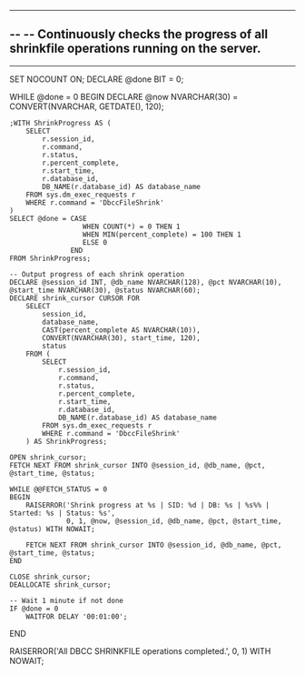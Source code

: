 -------------------------------------------------------------------------------------------
--
-- Continuously checks the progress of all shrinkfile operations running on the server.
--
--------------------------------------------------------------------------------------------


SET NOCOUNT ON;
DECLARE @done BIT = 0;

WHILE @done = 0
BEGIN
    DECLARE @now NVARCHAR(30) = CONVERT(NVARCHAR, GETDATE(), 120);

    ;WITH ShrinkProgress AS (
        SELECT
            r.session_id,
            r.command,
            r.status,
            r.percent_complete,
            r.start_time,
            r.database_id,
            DB_NAME(r.database_id) AS database_name
        FROM sys.dm_exec_requests r
        WHERE r.command = 'DbccFileShrink'
    )
    SELECT @done = CASE 
                      WHEN COUNT(*) = 0 THEN 1
                      WHEN MIN(percent_complete) = 100 THEN 1
                      ELSE 0 
                   END
    FROM ShrinkProgress;

    -- Output progress of each shrink operation
    DECLARE @session_id INT, @db_name NVARCHAR(128), @pct NVARCHAR(10), @start_time NVARCHAR(30), @status NVARCHAR(60);
    DECLARE shrink_cursor CURSOR FOR
        SELECT 
            session_id,
            database_name,
            CAST(percent_complete AS NVARCHAR(10)),
            CONVERT(NVARCHAR(30), start_time, 120),
            status
        FROM (
            SELECT
                r.session_id,
                r.command,
                r.status,
                r.percent_complete,
                r.start_time,
                r.database_id,
                DB_NAME(r.database_id) AS database_name
            FROM sys.dm_exec_requests r
            WHERE r.command = 'DbccFileShrink'
        ) AS ShrinkProgress;

    OPEN shrink_cursor;
    FETCH NEXT FROM shrink_cursor INTO @session_id, @db_name, @pct, @start_time, @status;

    WHILE @@FETCH_STATUS = 0
    BEGIN
        RAISERROR('Shrink progress at %s | SID: %d | DB: %s | %s%% | Started: %s | Status: %s',
                  0, 1, @now, @session_id, @db_name, @pct, @start_time, @status) WITH NOWAIT;

        FETCH NEXT FROM shrink_cursor INTO @session_id, @db_name, @pct, @start_time, @status;
    END

    CLOSE shrink_cursor;
    DEALLOCATE shrink_cursor;

    -- Wait 1 minute if not done
    IF @done = 0
        WAITFOR DELAY '00:01:00';
END

RAISERROR('All DBCC SHRINKFILE operations completed.', 0, 1) WITH NOWAIT;
